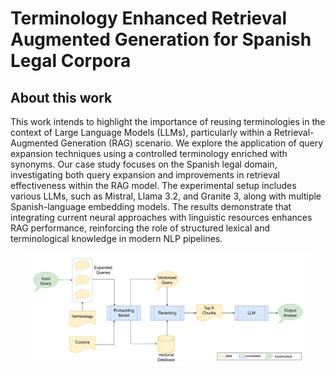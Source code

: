 # Terminology Enhanced Retrieval Augmented Generation for Spanish Legal Corpora

## About this work

This work intends to highlight the importance of reusing terminologies in the context of Large Language Models (LLMs), particularly within a Retrieval-Augmented Generation (RAG) scenario. We explore the application of query expansion techniques using a controlled terminology enriched with synonyms. Our case study focuses on the Spanish legal domain, investigating both query expansion and improvements in retrieval effectiveness within the RAG model. The experimental setup includes various LLMs, such as Mistral, Llama 3.2, and Granite 3, along with multiple Spanish-language embedding models. The results demonstrate that integrating current neural approaches with linguistic resources enhances RAG performance, reinforcing the role of structured lexical and terminological knowledge in modern NLP pipelines.

<p align="center">

<img src="https://github.com/oeg-upm/term-rag/blob/main/static/rag.png" width=90% >

</p>
